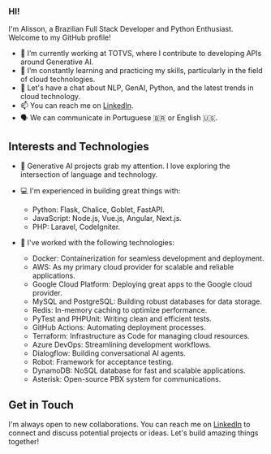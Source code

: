### HI!

I'm Alisson, a Brazilian Full Stack Developer and Python Enthusiast. Welcome to my GitHub profile!

- 🔭 I’m currently working at TOTVS, where I contribute to developing APIs around Generative AI.
- 🌱 I’m constantly learning and practicing my skills, particularly in the field of cloud technologies.
- 💬 Let's have a chat about NLP, GenAI, Python, and the latest trends in cloud technology.
- 📫 You can reach me on [LinkedIn](https://www.linkedin.com/in/alisson-pelizaro/).
- 🗣 We can communicate in Portuguese 🇧🇷 or English 🇺🇸.

## Interests and Technologies

- 🤖 Generative AI projects grab my attention. I love exploring the intersection of language and technology.
- 💻 I'm experienced in building great things with:

    - Python: Flask, Chalice, Goblet, FastAPI.
    - JavaScript: Node.js, Vue.js, Angular, Next.js.
    - PHP: Laravel, CodeIgniter.
    
- 🧪 I've worked with the following technologies:

    - Docker: Containerization for seamless development and deployment.
    - AWS: As my primary cloud provider for scalable and reliable applications.
    - Google Cloud Platform: Deploying great apps to the Google cloud provider.
    - MySQL and PostgreSQL: Building robust databases for data storage.
    - Redis: In-memory caching to optimize performance.
    - PyTest and PHPUnit: Writing clean and efficient tests.
    - GitHub Actions: Automating deployment processes.
    - Terraform: Infrastructure as Code for managing cloud resources.
    - Azure DevOps: Streamlining development workflows.
    - Dialogflow: Building conversational AI agents.
    - Robot: Framework for acceptance testing.
    - DynamoDB: NoSQL database for fast and scalable applications.
    - Asterisk: Open-source PBX system for communications.

## Get in Touch

I'm always open to new collaborations. You can reach me on [LinkedIn](https://www.linkedin.com/in/alisson-pelizaro) to connect and discuss potential projects or ideas.
Let's build amazing things together!
